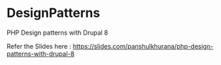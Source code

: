 # DesignPatterns
PHP Design patterns with Drupal 8

Refer the Slides here : https://slides.com/panshulkhurana/php-design-patterns-with-drupal-8
